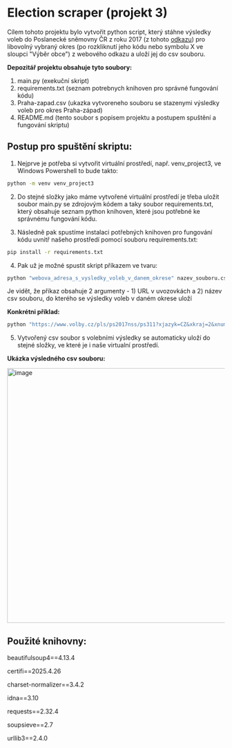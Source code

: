 # Election scraper (projekt 3)

Cílem tohoto projektu bylo vytvořit python script, který stáhne výsledky voleb do Poslanecké sněmovny ČR z roku 2017  (z tohoto [odkazu](https://volby.cz/pls/ps2017nss/ps3?xjazyk=CZ)) pro libovolný vybraný okres (po rozkliknutí jeho kódu nebo symbolu X ve sloupci "Výběr obce") z webového odkazu a uloží jej do csv souboru.


**Depozitář projektu obsahuje tyto soubory:**
1) main.py (exekuční skript)
2) requirements.txt (seznam potrebnych knihoven pro správné fungování kódu)
3) Praha-zapad.csv (ukazka vytvoreneho souboru se stazenymi výsledky voleb pro okres Praha-západ)
4) README.md (tento soubor s popisem projektu a postupem spuštění a fungování skriptu)

## Postup pro spuštění skriptu:
1) Nejprve je potřeba si vytvořit virtuální prostředí, např. venv_project3, ve Windows Powershell to bude takto:
   
```bash
python -m venv venv_project3
```

2) Do stejné složky jako máme vytvořené virtuální prostředí je třeba uložit soubor main.py se zdrojovým kódem a taky soubor requirements.txt, který obsahuje seznam python knihoven, které jsou potřebné ke správnému fungování kódu.

3) Následně pak spustíme instalaci potřebných knihoven pro fungování kódu uvnitř našeho prostředí pomocí souboru requirements.txt:
   
```bash
pip install -r requirements.txt
```
4) Pak už je možné spustit skript příkazem ve tvaru:
 
```bash
python "webova_adresa_s_vysledky_voleb_v_danem_okrese" nazev_souboru.csv
```
Je vidět, že příkaz obsahuje 2 argumenty - 1) URL v uvozovkách a 2) název csv souboru, do kterého se výsledky voleb v daném okrese uloží

**Konkrétni příklad:**

```bash
python "https://www.volby.cz/pls/ps2017nss/ps311?xjazyk=CZ&xkraj=2&xnumnuts=2110" Praha-zapad.csv
```
5) Vytvořený csv soubor s volebními výsledky se automaticky uloží do stejné složky, ve které je i naše virtualní prostředí.


**Ukázka výsledného csv souboru:**

<img width="1501" height="589" alt="image" src="https://github.com/user-attachments/assets/cbff80ba-d287-40b5-ac7b-4c92acdb645e" />


## Použité knihovny:
beautifulsoup4==4.13.4

certifi==2025.4.26

charset-normalizer==3.4.2

idna==3.10

requests==2.32.4

soupsieve==2.7

urllib3==2.4.0
